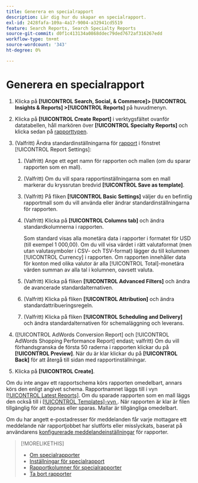 ```yaml
---
title: Generera en specialrapport
description: Lär dig hur du skapar en specialrapport.
exl-id: 2428fafa-109a-4a17-9004-a32941cd5519
feature: Search Reports, Search Specialty Reports
source-git-commit: d0f1c413134a0868ddec79ded7672af316267edd
workflow-type: tm+mt
source-wordcount: '343'
ht-degree: 0%

---
```


# Generera en specialrapport

1. Klicka på **[!UICONTROL Search, Social, & Commerce]> [!UICONTROL Insights & Reports] >[!UICONTROL Reports]** på huvudmenyn.

1. Klicka på **[!UICONTROL Create Report]** i verktygsfältet ovanför datatabellen, håll markören över **[!UICONTROL Specialty Reports]** och klicka sedan på [rapporttypen](/help/search-social-commerce/reports/management/specialty/specialty-report-about.md).

1. (Valfritt) Ändra standardinställningarna för [rapport](specialty-report-settings.md) i fönstret [!UICONTROL Report Settings]:

   1. (Valfritt) Ange ett eget namn för rapporten och mallen (om du sparar rapporten som en mall).

   1. (Valfritt) Om du vill spara rapportinställningarna som en mall markerar du kryssrutan bredvid **[!UICONTROL Save as template]**.

   1. (Valfritt) På fliken **[!UICONTROL Basic Settings]** väljer du en befintlig rapportmall som du vill använda eller ändrar standardinställningarna för rapporten.

   1. (Valfritt) Klicka på **[!UICONTROL Columns tab]** och ändra standardkolumnerna i rapporten.

      Som standard visas alla monetära data i rapporter i formatet för USD (till exempel 1 000,00). Om du vill visa värdet i rätt valutaformat (men utan valutasymboler i CSV- och TSV-format) lägger du till kolumnen [!UICONTROL Currency] i rapporten. Om rapporten innehåller data för konton med olika valutor är alla [!UICONTROL Total]-monetära värden summan av alla tal i kolumnen, oavsett valuta.

   1. (Valfritt) Klicka på fliken **[!UICONTROL Advanced Filters]** och ändra de avancerade standardalternativen.

   1. (Valfritt) Klicka på fliken **[!UICONTROL Attribution]** och ändra standardattribueringsregeln.

   1. (Valfritt) Klicka på fliken **[!UICONTROL Scheduling and Delivery]** och ändra standardalternativen för schemaläggning och leverans.

1. ([!UICONTROL AdWords Conversion Report] och [!UICONTROL AdWords Shopping Performance Report] endast; valfritt) Om du vill förhandsgranska de första 50 raderna i rapporten klickar du på **[!UICONTROL Preview]**. När du är klar klickar du på **[!UICONTROL Back]** för att återgå till sidan med rapportinställningar.

1. Klicka på **[!UICONTROL Create]**.

Om du inte angav ett rapportschema körs rapporten omedelbart, annars körs den enligt angivet schema. Rapportnamnet läggs till i vyn [[!UICONTROL Latest Reports]](/help/search-social-commerce/reports/report-about.md). Om du sparade rapporten som en mall läggs den också till i [[!UICONTROL Templates]-vyn &#x200B;](/help/search-social-commerce/reports/report-about.md). När rapporten är klar är filen tillgänglig för att öppnas eller sparas. Mallar är tillgängliga omedelbart.

Om du har angett e-postadresser för meddelanden får varje mottagare ett meddelande när rapportjobbet har slutförts eller misslyckats, baserat på användarens [konfigurerade meddelandeinställningar](/help/search-social-commerce/notifications/notification-edit.md) för rapporter.

>[!MORELIKETHIS]
>
>* [Om specialrapporter](/help/search-social-commerce/reports/management/specialty/specialty-report-about.md)
>* [Inställningar för specialrapport](/help/search-social-commerce/reports/management/specialty/specialty-report-settings.md)
>* [Rapportkolumner för specialrapporter](/help/search-social-commerce/reports/management/specialty/specialty-report-columns.md)
>* [Ta bort rapporter](/help/search-social-commerce/reports/management/report-delete.md)
